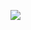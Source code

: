 ![](http://github-profile-summary-cards.vercel.app/api/cards/repos-per-language?username=angeben&theme=aura_dark)
